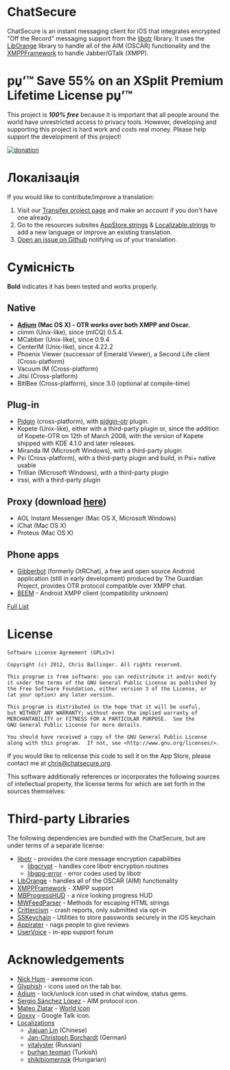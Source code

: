 # ChatSecure

ChatSecure is an instant messaging client for iOS that integrates encrypted "Off the Record" messaging support from the [libotr](http://www.cypherpunks.ca/otr/) library. It uses the [LibOrange](https://github.com/unixpickle/LibOrange) library to handle all of the AIM (OSCAR) functionality and the [XMPPFramework](https://github.com/robbiehanson/XMPPFramework/) to handle Jabber/GTalk (XMPP).

# рџ’™ Save 55% on an XSplit Premium Lifetime License рџ’™

This project is ***100% free*** because it is important that all people around the world have unrestricted access to privacy tools. However, developing and supporting this project is hard work and costs real money. Please help support the development of this project!

[![donation](https://chatsecure.org/static/images/paypal_donate.png)](https://www.paypal.com/cgi-bin/webscr?cmd=_s-xclick&hosted_button_id=XRBHJ9AX5VWNA)

# Локалізація

If you would like to contribute/improve a translation:

1. Visit our [Transifex project page](https://www.transifex.net/projects/p/chatsecure/) and make an account if you don't have one already.
2. Go to the resources subsites [AppStore.strings](https://www.transifex.net/projects/p/chatsecure/resource/appstorestrings/) & [Localizable.strings](https://www.transifex.net/projects/p/chatsecure/resource/strings/) to add a new language or improve an existing translation. 
3. [Open an issue on Github](https://github.com/chrisballinger/Off-the-Record-iOS/issues) notifying us of your translation.

# Сумісність

**Bold** indicates it has been tested and works properly.

## Native

* **[Adium](http://adium.im/) (Mac OS X) - OTR works over both XMPP and Oscar.**
* climm (Unix-like), since (mICQ) 0.5.4.
* MCabber (Unix-like), since 0.9.4
* CenterIM (Unix-like), since 4.22.2
* Phoenix Viewer (successor of Emerald Viewer), a Second Life client (Cross-platform)
* Vacuum IM (Cross-platform)
* Jitsi (Cross-platform)
* BitlBee (Cross-platform), since 3.0 (optional at compile-time)

## Plug-in

* [Pidgin](http://pidgin.im/) (cross-platform), with [pidgin-otr](http://www.cypherpunks.ca/otr/index.php#downloads) plugin.
* Kopete (Unix-like), either with a third-party plugin or, since the addition of Kopete-OTR on 12th of March 2008, with the version of Kopete shipped with KDE 4.1.0 and later releases.
* Miranda IM (Microsoft Windows), with a third-party plugin
* Psi (Cross-platform), with a third-party plugin and build, in Psi+ native usable
* Trillian (Microsoft Windows), with a third-party plugin
* irssi, with a third-party plugin

## Proxy (download [here](http://www.cypherpunks.ca/otr/index.php#downloads))

* AOL Instant Messenger (Mac OS X, Microsoft Windows)
* iChat (Mac OS X)
* Proteus (Mac OS X)

## Phone apps

* [Gibberbot](https://guardianproject.info/apps/gibber/) (formerly OtRChat), a free and open source Android application (still in early development) produced by The Guardian Project, provides OTR protocol compatible over XMPP chat.
* [BEEM](http://beem-project.com/projects/beem) - Android XMPP client (compatibility unknown)

[Full List](http://en.wikipedia.org/wiki/Off-the-Record_Messaging#Client_support)

# License

    Software License Agreement (GPLv3+)
    
    Copyright (c) 2012, Chris Ballinger. All rights reserved.
    
    This program is free software: you can redistribute it and/or modify
    it under the terms of the GNU General Public License as published by
    the Free Software Foundation, either version 3 of the License, or
    (at your option) any later version.
    
    This program is distributed in the hope that it will be useful,
    but WITHOUT ANY WARRANTY; without even the implied warranty of
    MERCHANTABILITY or FITNESS FOR A PARTICULAR PURPOSE.  See the
    GNU General Public License for more details.
    
    You should have received a copy of the GNU General Public License
    along with this program.  If not, see <http://www.gnu.org/licenses/>.
    

If you would like to relicense this code to sell it on the App Store, please contact me at <chris@chatsecure.org>.

This software additionally references or incorporates the following sources of intellectual property, the license terms for which are set forth in the sources themselves:

# Third-party Libraries

The following dependencies are bundled with the ChatSecure, but are under terms of a separate license:

* [libotr](http://www.cypherpunks.ca/otr/) - provides the core message encryption capabilities 
    * [libgcrypt](http://www.gnu.org/software/libgcrypt/) - handles core libotr encryption routines
    * [libgpg-error](http://www.gnupg.org/related_software/libgpg-error/) - error codes used by libotr
* [LibOrange](https://github.com/unixpickle/LibOrange) - handles all of the OSCAR (AIM) functionality
* [XMPPFramework](https://github.com/robbiehanson/XMPPFramework) - XMPP support
* [MBProgressHUD](https://github.com/jdg/MBProgressHUD) - a nice looking progress HUD
* [MWFeedParser](https://github.com/mwaterfall/MWFeedParser) - Methods for escaping HTML strings
* [Crittercism](http://www.crittercism.com/) - crash reports, only submitted via opt-in
* [SSKeychain](https://github.com/soffes/sskeychain) - Utilities to store passwords securely in the iOS keychain
* [Appirater](https://github.com/arashpayan/appirater) - nags people to give reviews
* [UserVoice](http://www.uservoice.com) - in-app support forum

# Acknowledgements

* [Nick Hum](http://nickhum.com/) - awesome icon.
* [Glyphish](http://glyphish.com/) - icons used on the tab bar.
* [Adium](http://adium.im/) - lock/unlock icon used in chat window, status gems.
* [Sergio Sánchez López](http://www.iconfinder.com/icondetails/7043/128/aim_icon) - AIM protocol icon.
* [Mateo Zlatar](http://thenounproject.com/mateozlatar/#) - [World Icon](http://thenounproject.com/noun/world/#icon-No6502)
* [Goxxy](http://rocketdock.com/addon/icons/3462) - Google Talk icon.
* [Localizations](https://www.transifex.com/projects/p/chatsecure/) 
    * [Jiajuan Lin](http://www.personal.psu.edu/jwl5262/blogs/lin_portfolio/) (Chinese)
    * [Jan-Christoph Borchardt](http://jancborchardt.net/) (German)
    * [vitalyster](https://github.com/vitalyster) (Russian)
    * [burhan teoman](https://www.transifex.net/accounts/profile/burhanteoman/) (Turkish)
    * [shikibiomernok](https://www.transifex.net/accounts/profile/shikibiomernok/) (Hungarian)